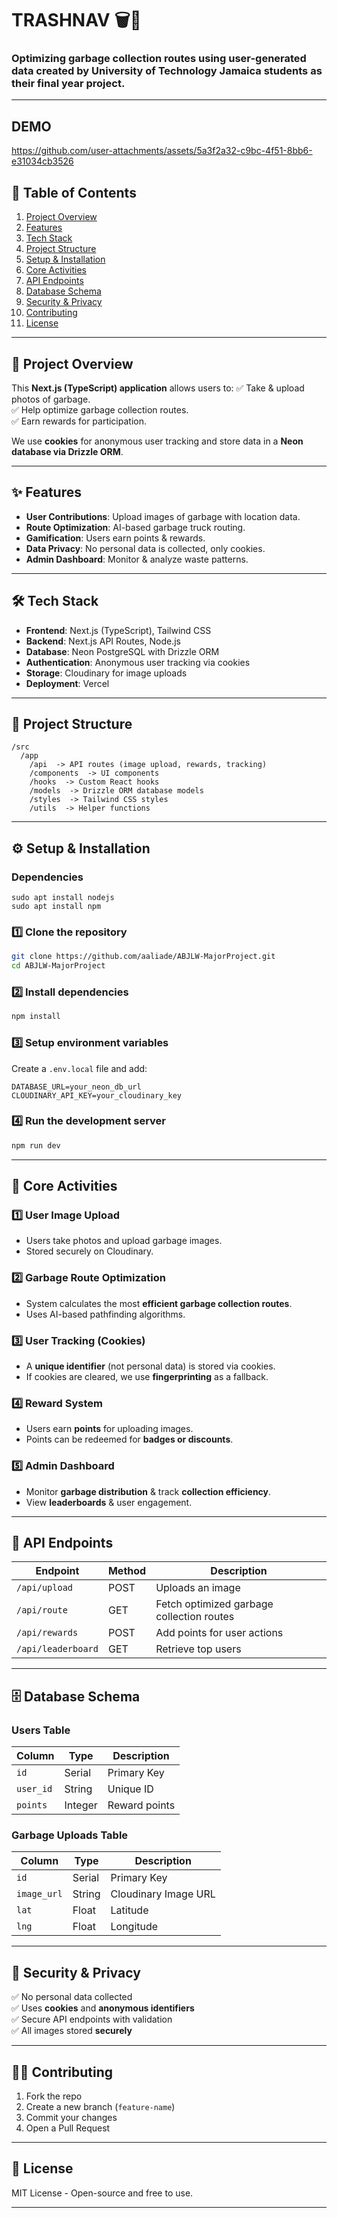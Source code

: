 # TRASHNAV 🗑️🚛

### Optimizing garbage collection routes using user-generated data created by University of Technology Jamaica students as their final year project.


---
## DEMO
https://github.com/user-attachments/assets/5a3f2a32-c9bc-4f51-8bb6-e31034cb3526



## 📌 Table of Contents
1. [Project Overview](#-project-overview)
2. [Features](#-features)
3. [Tech Stack](#-tech-stack)
4. [Project Structure](#-project-structure)
5. [Setup & Installation](#-setup--installation)
6. [Core Activities](#-core-activities)
7. [API Endpoints](#-api-endpoints)
8. [Database Schema](#-database-schema)
9. [Security & Privacy](#-security--privacy)
10. [Contributing](#-contributing)
11. [License](#-license)

---

## 🚀 Project Overview
This **Next.js (TypeScript) application** allows users to:
✅ Take & upload photos of garbage.  
✅ Help optimize garbage collection routes.  
✅ Earn rewards for participation.  

We use **cookies** for anonymous user tracking and store data in a **Neon database via Drizzle ORM**.

---

## ✨ Features
- **User Contributions**: Upload images of garbage with location data.
- **Route Optimization**: AI-based garbage truck routing.
- **Gamification**: Users earn points & rewards.
- **Data Privacy**: No personal data is collected, only cookies.
- **Admin Dashboard**: Monitor & analyze waste patterns.

---

## 🛠️ Tech Stack
- **Frontend**: Next.js (TypeScript), Tailwind CSS
- **Backend**: Next.js API Routes, Node.js
- **Database**: Neon PostgreSQL with Drizzle ORM
- **Authentication**: Anonymous user tracking via cookies
- **Storage**: Cloudinary for image uploads
- **Deployment**: Vercel

---

## 📂 Project Structure
```
/src  
  /app  
    /api  -> API routes (image upload, rewards, tracking)  
    /components  -> UI components  
    /hooks  -> Custom React hooks  
    /models  -> Drizzle ORM database models  
    /styles  -> Tailwind CSS styles  
    /utils  -> Helper functions  
```

---

## ⚙️ Setup & Installation


### Dependencies
```
sudo apt install nodejs
sudo apt install npm
```

### 1️⃣ Clone the repository
```bash
git clone https://github.com/aaliade/ABJLW-MajorProject.git
cd ABJLW-MajorProject
```

### 2️⃣ Install dependencies
```bash
npm install
```

### 3️⃣ Setup environment variables
Create a `.env.local` file and add:
```
DATABASE_URL=your_neon_db_url
CLOUDINARY_API_KEY=your_cloudinary_key
```

### 4️⃣ Run the development server
```bash
npm run dev
```

---

## 📌 Core Activities
### 1️⃣ User Image Upload
- Users take photos and upload garbage images.
- Stored securely on Cloudinary.

### 2️⃣ Garbage Route Optimization
- System calculates the most **efficient garbage collection routes**.
- Uses AI-based pathfinding algorithms.

### 3️⃣ User Tracking (Cookies)
- A **unique identifier** (not personal data) is stored via cookies.
- If cookies are cleared, we use **fingerprinting** as a fallback.

### 4️⃣ Reward System
- Users earn **points** for uploading images.
- Points can be redeemed for **badges or discounts**.

### 5️⃣ Admin Dashboard
- Monitor **garbage distribution** & track **collection efficiency**.
- View **leaderboards** & user engagement.

---

## 📡 API Endpoints
| Endpoint                  | Method | Description |
|---------------------------|--------|-------------|
| `/api/upload`             | POST   | Uploads an image |
| `/api/route`              | GET    | Fetch optimized garbage collection routes |
| `/api/rewards`            | POST   | Add points for user actions |
| `/api/leaderboard`        | GET    | Retrieve top users |

---

## 🗄️ Database Schema
### Users Table
| Column   | Type     | Description       |
|----------|---------|------------------|
| `id`     | Serial  | Primary Key      |
| `user_id` | String  | Unique ID       |
| `points` | Integer | Reward points    |

### Garbage Uploads Table
| Column     | Type    | Description            |
|------------|--------|------------------------|
| `id`       | Serial | Primary Key            |
| `image_url` | String | Cloudinary Image URL |
| `lat`      | Float  | Latitude               |
| `lng`      | Float  | Longitude              |

---

## 🔐 Security & Privacy
✅ No personal data collected  
✅ Uses **cookies** and **anonymous identifiers**  
✅ Secure API endpoints with validation  
✅ All images stored **securely**  

---

## 👨‍💻 Contributing
1. Fork the repo  
2. Create a new branch (`feature-name`)  
3. Commit your changes  
4. Open a Pull Request  

---

## 📜 License
MIT License - Open-source and free to use.  

---
